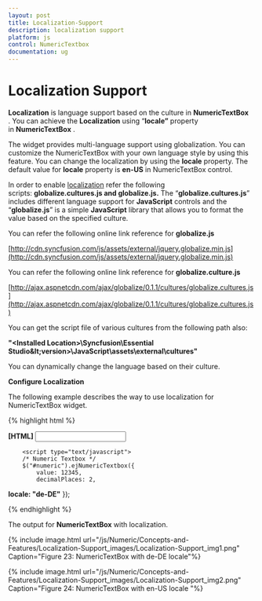 ```yaml
---
layout: post
title: Localization-Support
description: localization support
platform: js
control: NumericTextbox
documentation: ug
---
```


# Localization Support

**Localization** is language support based on the culture in **NumericTextBox** . You can achieve the **Localization** using “**locale”** property in **NumericTextBox** . 

The widget provides multi-language support using globalization. You can customize the NumericTextBox with your own language style by using this feature. You can change the localization by using the **locale** property. The default value for **locale** property is **en-US** in NumericTextBox control.

In order to enable [localization](http://help.syncfusion.com/ug/js/default.htm) refer the following scripts: **globalize.cultures.js and globalize.js.** The “**globalize.cultures.js**” includes different language support for **JavaScript** controls and the “**globalize.js**” is a simple **JavaScript** library that allows you to format the value based on the specified culture.

You can refer the following online link reference for **globalize.js**

[http://cdn.syncfusion.com/js/assets/external/jquery.globalize.min.js](http://cdn.syncfusion.com/js/assets/external/jquery.globalize.min.js)

You can refer the following online link reference for **globalize.culture.js**

[http://ajax.aspnetcdn.com/ajax/globalize/0.1.1/cultures/globalize.cultures.js](http://ajax.aspnetcdn.com/ajax/globalize/0.1.1/cultures/globalize.cultures.js)

You can get the script file of various cultures from the following path also:

**"&lt;Installed Location&gt;\Syncfusion\Essential Studio\&lt;version&gt;\JavaScript\assets\external\cultures"**

You can dynamically change the language based on their culture.

**Configure Localization**

The following example describes the way to use localization for NumericTextBox widget.

{% highlight html %}

**[HTML]**
        <input id="numeric" type="text" />

        <script type="text/javascript">
        /* Numeric Textbox */
        $("#numeric").ejNumericTextbox({
            value: 12345,
            decimalPlaces: 2,
**locale: "de-DE"**
        });
    </script>


{% endhighlight %}





The output for **NumericTextBox** with localization.



{% include image.html url="/js/Numeric/Concepts-and-Features/Localization-Support_images/Localization-Support_img1.png" Caption="Figure 23: NumericTextBox with de-DE locale"%}



{% include image.html url="/js/Numeric/Concepts-and-Features/Localization-Support_images/Localization-Support_img2.png" Caption="Figure 24: NumericTextBox with en-US locale				"%}

